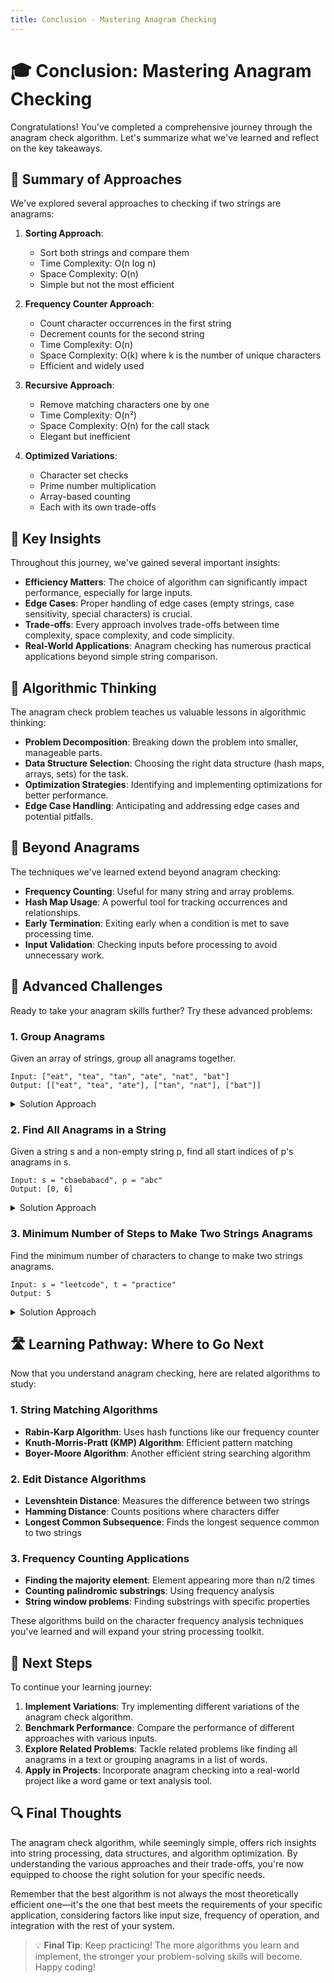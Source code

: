 ```yaml
---
title: Conclusion - Mastering Anagram Checking
---
```


# 🎓 Conclusion: Mastering Anagram Checking

Congratulations! You've completed a comprehensive journey through the anagram check algorithm. Let's summarize what we've learned and reflect on the key takeaways.

## 📝 Summary of Approaches

We've explored several approaches to checking if two strings are anagrams:

1. **Sorting Approach**:
   - Sort both strings and compare them
   - Time Complexity: O(n log n)
   - Space Complexity: O(n)
   - Simple but not the most efficient

2. **Frequency Counter Approach**:
   - Count character occurrences in the first string
   - Decrement counts for the second string
   - Time Complexity: O(n)
   - Space Complexity: O(k) where k is the number of unique characters
   - Efficient and widely used

3. **Recursive Approach**:
   - Remove matching characters one by one
   - Time Complexity: O(n²)
   - Space Complexity: O(n) for the call stack
   - Elegant but inefficient

4. **Optimized Variations**:
   - Character set checks
   - Prime number multiplication
   - Array-based counting
   - Each with its own trade-offs

## 🔑 Key Insights

Throughout this journey, we've gained several important insights:

- **Efficiency Matters**: The choice of algorithm can significantly impact performance, especially for large inputs.
- **Edge Cases**: Proper handling of edge cases (empty strings, case sensitivity, special characters) is crucial.
- **Trade-offs**: Every approach involves trade-offs between time complexity, space complexity, and code simplicity.
- **Real-World Applications**: Anagram checking has numerous practical applications beyond simple string comparison.

## 🧠 Algorithmic Thinking

The anagram check problem teaches us valuable lessons in algorithmic thinking:

- **Problem Decomposition**: Breaking down the problem into smaller, manageable parts.
- **Data Structure Selection**: Choosing the right data structure (hash maps, arrays, sets) for the task.
- **Optimization Strategies**: Identifying and implementing optimizations for better performance.
- **Edge Case Handling**: Anticipating and addressing edge cases and potential pitfalls.

## 🌟 Beyond Anagrams

The techniques we've learned extend beyond anagram checking:

- **Frequency Counting**: Useful for many string and array problems.
- **Hash Map Usage**: A powerful tool for tracking occurrences and relationships.
- **Early Termination**: Exiting early when a condition is met to save processing time.
- **Input Validation**: Checking inputs before processing to avoid unnecessary work.

## 🧩 Advanced Challenges

Ready to take your anagram skills further? Try these advanced problems:

### 1. Group Anagrams

Given an array of strings, group all anagrams together.

```
Input: ["eat", "tea", "tan", "ate", "nat", "bat"]
Output: [["eat", "tea", "ate"], ["tan", "nat"], ["bat"]]
```

<details>
<summary>Solution Approach</summary>

```javascript
function groupAnagrams(words) {
  const groups = {};
  
  for (const word of words) {
    // Create anagram signature (sorted characters)
    const signature = word.split('').sort().join('');
    
    if (!groups[signature]) {
      groups[signature] = [];
    }
    groups[signature].push(word);
  }
  
  return Object.values(groups);
}
```
</details>

### 2. Find All Anagrams in a String

Given a string s and a non-empty string p, find all start indices of p's anagrams in s.

```
Input: s = "cbaebabacd", p = "abc"
Output: [0, 6]
```

<details>
<summary>Solution Approach</summary>

```javascript
function findAnagrams(s, p) {
  const result = [];
  if (s.length < p.length) return result;
  
  // Create frequency counter for pattern
  const pCount = new Array(26).fill(0);
  // Create frequency counter for current window
  const sCount = new Array(26).fill(0);
  
  // Function to get character index (a=0, b=1, etc.)
  const getCharIndex = (char) => char.charCodeAt(0) - 'a'.charCodeAt(0);
  
  // Count pattern characters
  for (let i = 0; i < p.length; i++) {
    pCount[getCharIndex(p[i])]++;
  }
  
  // Sliding window approach
  for (let i = 0; i < s.length; i++) {
    // Add current character to window
    sCount[getCharIndex(s[i])]++;
    
    // Remove character that's no longer in window
    if (i >= p.length) {
      sCount[getCharIndex(s[i - p.length])]--;
    }
    
    // Check if current window is an anagram
    if (i >= p.length - 1) {
      let isAnagram = true;
      for (let j = 0; j < 26; j++) {
        if (pCount[j] !== sCount[j]) {
          isAnagram = false;
          break;
        }
      }
      if (isAnagram) {
        result.push(i - p.length + 1);
      }
    }
  }
  
  return result;
}
```
</details>

### 3. Minimum Number of Steps to Make Two Strings Anagrams

Find the minimum number of characters to change to make two strings anagrams.

```
Input: s = "leetcode", t = "practice"
Output: 5
```

<details>
<summary>Solution Approach</summary>

```javascript
function minSteps(s, t) {
  // Count character frequencies in s
  const count = {};
  for (let char of s) {
    count[char] = (count[char] || 0) + 1;
  }
  
  // Process t and count differences
  let changes = 0;
  
  for (let char of t) {
    if (!count[char] || count[char] === 0) {
      // Character in t not in s or already used up
      changes++;
    } else {
      // Decrement count for matched character
      count[char]--;
    }
  }
  
  return changes;
}
```
</details>

## 🛣️ Learning Pathway: Where to Go Next

Now that you understand anagram checking, here are related algorithms to study:

### 1. String Matching Algorithms
- **Rabin-Karp Algorithm**: Uses hash functions like our frequency counter
- **Knuth-Morris-Pratt (KMP) Algorithm**: Efficient pattern matching
- **Boyer-Moore Algorithm**: Another efficient string searching algorithm

### 2. Edit Distance Algorithms
- **Levenshtein Distance**: Measures the difference between two strings
- **Hamming Distance**: Counts positions where characters differ
- **Longest Common Subsequence**: Finds the longest sequence common to two strings

### 3. Frequency Counting Applications
- **Finding the majority element**: Element appearing more than n/2 times
- **Counting palindromic substrings**: Using frequency analysis
- **String window problems**: Finding substrings with specific properties

These algorithms build on the character frequency analysis techniques you've learned and will expand your string processing toolkit.

## 🚀 Next Steps

To continue your learning journey:

1. **Implement Variations**: Try implementing different variations of the anagram check algorithm.
2. **Benchmark Performance**: Compare the performance of different approaches with various inputs.
3. **Explore Related Problems**: Tackle related problems like finding all anagrams in a text or grouping anagrams in a list of words.
4. **Apply in Projects**: Incorporate anagram checking into a real-world project like a word game or text analysis tool.

## 🔍 Final Thoughts

The anagram check algorithm, while seemingly simple, offers rich insights into string processing, data structures, and algorithm optimization. By understanding the various approaches and their trade-offs, you're now equipped to choose the right solution for your specific needs.

Remember that the best algorithm is not always the most theoretically efficient one—it's the one that best meets the requirements of your specific application, considering factors like input size, frequency of operation, and integration with the rest of your system.

> 💡 **Final Tip**: Keep practicing! The more algorithms you learn and implement, the stronger your problem-solving skills will become. Happy coding! 